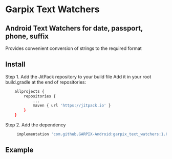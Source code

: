 # Garpix Text Watchers
## Android Text Watchers for date, passport, phone, suffix

Provides convenient conversion of strings to the required format

## Install

Step 1. Add the JitPack repository to your build file
Add it in your root build.gradle at the end of repositories:

```sh
	allprojects {
		repositories {
			...
			maven { url 'https://jitpack.io' }
		}
	}
```
Step 2. Add the dependency

```sh
	 implementation 'com.github.GARPIX-Android:garpix_text_watchers:1.0.0'
```

## Example

```sh
	 
```
